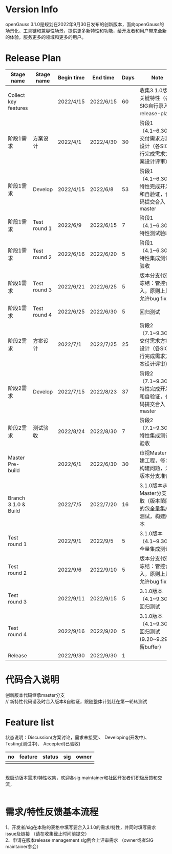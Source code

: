 # Version Info
openGauss 3.1.0是规划在2022年9月30日发布的创新版本，面向openGauss的场景化、工具链和兼容性场景，提供更多新特性和功能，给开发者和用户带来全新的体验，服务更多的领域和更多的用户。<br>


# Release Plan



|Stage  name        | Stage  name          | Begin time | End time   | Days | Note                                      |
| ------------------| ---------------------| ---------- | ---------- | ---- | ----------------------------------------- |
| Collect key features|   | 2022/4/15  | 2022/6/15 | 60   | 收集3.1.0版本关键特性（各SIG自行录入release-plan）   |
| 阶段1需求| 方案设计        | 2022/4/1  | 2022/4/30   | 30   | 阶段1（4.1~6.30）交付需求方案设计（各SIG自行完成需求方案设计评审）   |
| 阶段1需求| Develop        | 2022/4/15  | 2022/6/8  | 53   | 阶段1（4.1~6.30）特性完成开发和自验证，代码提交合入master    |
| 阶段1需求| Test round 1   | 2022/6/9  | 2022/6/15  | 7   | 阶段1（4.1~6.30）特性测试验收    |
| 阶段1需求| Test round 2   | 2022/6/16 | 2022/6/20 | 5    | 阶段1（4.1~6.30）特性集成测试验收                         |
| 阶段1需求| Test round 3   | 2022/6/21 | 2022/6/25 | 5    | 版本分支代码冻结：管控合入，原则上只允许bug fix                            |
| 阶段1需求| Test round 4   | 2022/6/25 | 2022/6/30 | 5    | 回归测试                          |
| 阶段2需求| 方案设计        | 2022/7/1  | 2022/7/25   | 25   | 阶段2（7.1~9.30）交付需求方案设计（各SIG自行完成需求方案设计评审）  |
| 阶段2需求| Develop        | 2022/7/15  | 2022/8/23  | 37   | 阶段2（7.1~9.30）特性完成开发和自验证，代码提交合入master    |
| 阶段2需求| 测试验收        | 2022/8/24  | 2022/8/30  | 7   | 阶段2（7.1~9.30））特性集成测试验收    |
| Master Pre-build    |    | 2022/6/1  | 2022/6/30  | 30    | 审视Master构建工程，修复构建问题，为版本分支准备     |
| Branch 3.1.0 & Build|   | 2022/7/5  | 2022/7/20   | 16    | 3.1.0版本从Master分支拉取（版本范围的包全量集成测试，构建版本 |
| Test round 1        |   | 2022/9/1 | 2022/9/5 | 5    | 3.1.0版本（4.1~9.30）全量集成测试                          |
| Test round 2        |   | 2022/9/6 | 2022/9/10 | 5    | 版本分支代码冻结：管控合入，原则上只允许bug fix                        |
| Test round 3        |   | 2022/9/11 | 2022/9/15  | 5    |  3.1.0版本（4.1~9.30）回归测试    |
| Test round 4        |   | 2022/9/16  | 2022/9/20 | 5   |   3.1.0版本（4.1~9.30）回归测试 (9.20~9.29预留buffer)       |
| Release             |   | 2022/9/30 | 2022/9/30 | 1    |                                           |


# 代码合入说明
创新版本代码继承master分支 <br>
// 新特性代码请及时合入版本&自验证，跟随整体计划赶在第一轮转测试


# Feature list
状态说明：Discussion(方案讨论，需求未接受)、 Developing(开发中)、 Testing(测试中)、 Accepted(已验收) <br>

|no|feature|status|sig|owner|
|:------|:-------|:-------|:-------|:-------|
|       |        |        |        |        |
<br>
现启动版本需求/特性收集，欢迎各sig maintainer和社区开发者们积极反馈和交流，<br>
<br>

# 需求/特性反馈基本流程 <br />
1、开发者/sig在本贴的表格中填写要合入3.1.0的需求/特性，并同时填写需求issue及链接 （请在收集截止时间前提交）      <br>
2、申请在版本release management sig例会上评审需求 （owner或者SIG maintainer参会）
<br><br>
